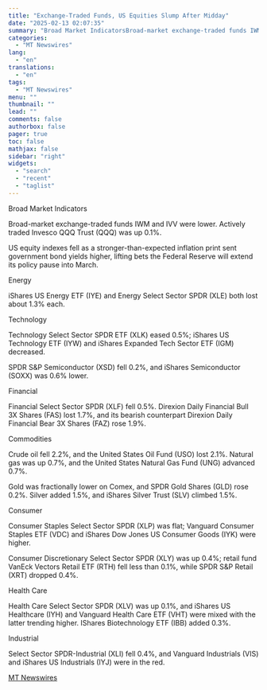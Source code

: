 ```yaml
---
title: "Exchange-Traded Funds, US Equities Slump After Midday"
date: "2025-02-13 02:07:35"
summary: "Broad Market IndicatorsBroad-market exchange-traded funds IWM and IVV were lower. Actively traded Invesco QQQ Trust (QQQ) was up 0.1%. US equity indexes fell as a stronger-than-expected inflation print sent government bond yields higher, lifting bets the Federal Reserve will extend its policy pause into March. EnergyiShares US Energy ETF (IYE)..."
categories:
  - "MT Newswires"
lang:
  - "en"
translations:
  - "en"
tags:
  - "MT Newswires"
menu: ""
thumbnail: ""
lead: ""
comments: false
authorbox: false
pager: true
toc: false
mathjax: false
sidebar: "right"
widgets:
  - "search"
  - "recent"
  - "taglist"
---
```


Broad Market Indicators

Broad-market exchange-traded funds IWM and IVV were lower. Actively traded Invesco QQQ Trust (QQQ) was up 0.1%.

US equity indexes fell as a stronger-than-expected inflation print sent government bond yields higher, lifting bets the Federal Reserve will extend its policy pause into March.

Energy

iShares US Energy ETF (IYE) and Energy Select Sector SPDR (XLE) both lost about 1.3% each.

Technology

Technology Select Sector SPDR ETF (XLK) eased 0.5%; iShares US Technology ETF (IYW) and iShares Expanded Tech Sector ETF (IGM) decreased.

SPDR S&P Semiconductor (XSD) fell 0.2%, and iShares Semiconductor (SOXX) was 0.6% lower.

Financial

Financial Select Sector SPDR (XLF) fell 0.5%. Direxion Daily Financial Bull 3X Shares (FAS) lost 1.7%, and its bearish counterpart Direxion Daily Financial Bear 3X Shares (FAZ) rose 1.9%.

Commodities

Crude oil fell 2.2%, and the United States Oil Fund (USO) lost 2.1%. Natural gas was up 0.7%, and the United States Natural Gas Fund (UNG) advanced 0.7%.

Gold was fractionally lower on Comex, and SPDR Gold Shares (GLD) rose 0.2%. Silver added 1.5%, and iShares Silver Trust (SLV) climbed 1.5%.

Consumer

Consumer Staples Select Sector SPDR (XLP) was flat; Vanguard Consumer Staples ETF (VDC) and iShares Dow Jones US Consumer Goods (IYK) were higher.

Consumer Discretionary Select Sector SPDR (XLY) was up 0.4%; retail fund VanEck Vectors Retail ETF (RTH) fell less than 0.1%, while SPDR S&P Retail (XRT) dropped 0.4%.

Health Care

Health Care Select Sector SPDR (XLV) was up 0.1%, and iShares US Healthcare (IYH) and Vanguard Health Care ETF (VHT) were mixed with the latter trending higher. IShares Biotechnology ETF (IBB) added 0.3%.

Industrial

Select Sector SPDR-Industrial (XLI) fell 0.4%, and Vanguard Industrials (VIS) and iShares US Industrials (IYJ) were in the red.

[MT Newswires](https://www.tradingview.com/news/mtnewswires.com:20250212:A3315801:0-exchange-traded-funds-us-equities-slump-after-midday/)

